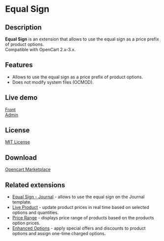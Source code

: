 # Equal Sign

## Description
**Equal Sign** is an extension that allows to use the equal sign as a price prefix of product options.  
Compatible with OpenCart 2.x-3.x.

## Features
* Allows to use the equal sign as a price prefix of product options.
* Does not modify system files (OCMOD).

## Live demo
[Front](http://ocmod.freevar.com/oc3020/a/index.php?route=product/product&product_id=41)  
[Admin](http://ocmod.freevar.com/oc3020/a/admin/index.php?route=catalog/product)  

## License
[MIT License](https://raw.githubusercontent.com/ocmod-space/ocmod-equal-sign/main/LICENSE.txt)

## Download
[Opencart Marketplace](https://www.opencart.com/index.php?route=marketplace/extension/info&extension_id=34383)

## Related extensions
* [Equal Sign - Journal](https://www.opencart.com/index.php?route=marketplace/extension/info&extension_id=38532) - allows to use the equal sign on the Journal template.
* [Live Product](https://www.opencart.com/index.php?route=marketplace/extension/info&extension_id=36005) - update product prices in real time based on selected options and quantities.
* [Price Range](https://www.opencart.com/index.php?route=marketplace/extension/info&extension_id=38331) - displays price range of products based on the products option prices.
* [Enhanced Options](https://www.opencart.com/index.php?route=marketplace/extension/info&extension_id=40391) - apply special offers and discounts to product options and assign one-time charged options.

